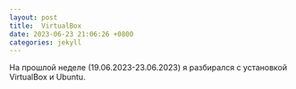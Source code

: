 ```yaml
---
layout: post
title:  VirtualBox
date: 2023-06-23 21:06:26 +0800
categories: jekyll
---
```

На прошлой неделе (19.06.2023-23.06.2023) я разбирался с установкой VirtualBox и Ubuntu.
